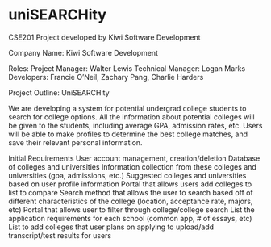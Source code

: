 # uniSEARCHity
CSE201 Project developed by Kiwi Software Development

Company Name: Kiwi Software Development


Roles:
Project Manager: Walter Lewis
Technical Manager: Logan Marks
Developers: Francie O’Neil, Zachary Pang, Charlie Harders


Project Outline: UniSEARCHity

We are developing a system for potential undergrad college students to search for college options. All the information about potential colleges will be given to the students, including average GPA, admission rates, etc. Users will be able to make profiles to determine the best college matches, and save their relevant personal information.

Initial Requirements
User account management, creation/deletion
Database of colleges and universities
Information collection from these colleges and universities (gpa, admissions, etc.)
Suggested colleges and universities based on user profile information
Portal that allows users add colleges to list to compare
Search method that allows the user to search based off of different characteristics of the college (location, acceptance rate, majors, etc)
Portal that allows user to filter through college/college search
List the application requirements for each school (common app, # of essays, etc)
List to add colleges that user plans on applying to
upload/add transcript/test results for users
